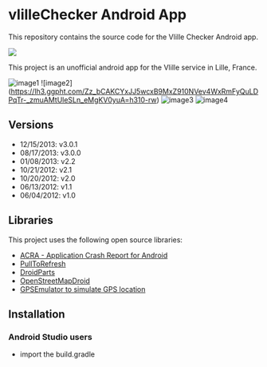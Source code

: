 # vlilleChecker  Android App

This repository contains the source code for the Vlille Checker Android app.

<a href="https://play.google.com/store/apps/details?id=com.vlille.checker" alt="Download from Google Play">
  <img src="http://www.android.com/images/brand/android_app_on_play_large.png">
</a>

This project is an unofficial android app for the Vlille service in Lille, France.

![image1](https://lh4.ggpht.com/MRd7PNLlIGHG46rT9oosCpTTdYodyRFthJF1RE7T-3WarICw7-IlZEaC-I0CaEn_jss=h310-rw)&nbsp;![image2]
(https://lh3.ggpht.com/Zz_bCAKCYxJJ5wcxB9MxZ910NVev4WxRmFyQuLDPqTr-_zmuAMtUleSLn_eMgKV0yuA=h310-rw)&nbsp;![image3](https://lh5.ggpht.com/6JNv89cMkkmPNiGm0T_9v4pIczobHnK9vhDbtN8IIiNIMXcXy__3ZWDqoPuQOMGeRw=h310-rw)&nbsp;![image4](https://lh5.ggpht.com/7D4LF0iWxzERPZcAfbcRwRsHKbqFdc3hY8v2W8V9nvINdL648p5jMz5boBJC9xzExDk=h310-rw)


## Versions
* 12/15/2013: v3.0.1
* 08/17/2013: v3.0.0
* 01/08/2013: v2.2
* 10/21/2012: v2.1
* 10/20/2012: v2.0
* 06/13/2012: v1.1
* 06/04/2012: v1.0

## Libraries

This project uses the following open source libraries:

* [ACRA - Application Crash Report for Android](http://code.google.com/p/acra/)
* [PullToRefresh](https://github.com/chrisbanes/ActionBar-PullToRefresh)
* [DroidParts](https://github.com/yanchenko/droidparts)
* [OpenStreetMapDroid](http://code.google.com/p/osmdroid/)
* [GPSEmulator to simulate GPS location](http://code.google.com/p/android-gps-emulator/)

## Installation

### Android Studio users

* import the build.gradle